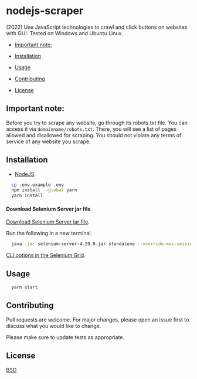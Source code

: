 # nodejs-scraper

(2022) Use JavaScript technologies to crawl and click buttons on websites with GUI. Tested on Windows and Ubuntu Linux.

* [Important note:](#note)

* [Installation](#installation)

* [Usage](#usage)

* [Contributing](#contributing)

* [License](#license)

## Important note: <a name="note"></a>

Before you try to scrape any website, go through its robots.txt file. You can access it via `domainname/robots.txt`. There, you will see a list of pages allowed and disallowed for scraping. You should not violate any terms of service of any website you scrape.

## Installation

* [NodeJS](https://nodejs.org/en).

```bash
  cp .env.example .env
  npm install --global yarn
  yarn install
```

#### Download Selenium Server jar file

[Download Selenium Server jar file](https://www.selenium.dev/documentation/grid/getting_started/).

Run the following in a new terminal.

```bash
  java -jar selenium-server-4.29.0.jar standalone --override-max-sessions true --max-sessions 10
```

[CLI options in the Selenium Grid](https://www.selenium.dev/documentation/grid/configuration/cli_options/).

## Usage

```bash
  yarn start
```

## Contributing
Pull requests are welcome. For major changes, please open an issue first to discuss what you would like to change.

Please make sure to update tests as appropriate.

## License
[BSD](https://opensource.org/licenses/BSD-3-Clause)

